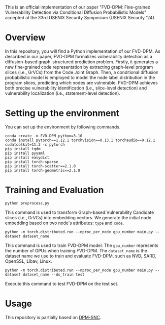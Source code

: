 This is an official implementation of our paper "FVD-DPM: Fine-grained Vulnerability Detection via Conditional Diffusion Probabilistic Models" accepted at the 33rd USENIX Security Symposium (USENIX Security '24).
# Overview 
In this repository, you will find a Python implementation of our FVD-DPM. As described in our paper, FVD-DPM formalizes vulnerability detection as a diffusion-based graph-structured prediction problem. Firstly, it generates a new fine-grained code representation by extracting graph-level program slices (i.e., GrVCs) from the Code Joint Graph. Then, a conditional diffusion probabilistic model is employed to model the node label distribution in the program slices, predicting which nodes are vulnerable. FVD-DPM achieves both precise vulnerability identification (i.e., slice-level detection) and vulnerability localization (i.e., statement-level detection). 
# Setting up the environment
You can set up the environment by following commands.
```
conda create -n FVD-DPM python=3.10
conda install pytorch==1.12.1 torchvision==0.13.1 torchaudio==0.12.1 cudatoolkit=11.3 -c pytorch
pip install tqdm
pip install pyyaml
pip install easydict
pip install torch-sparse
pip install torch-scatter==2.1.0
pip install torch-geometric==2.1.0 
```
# Training and Evaluation
```
python preprocess.py
```
This command is used to transform Graph-based Vulnerability Candidate slices (i.e., GrVCs) into embedding vectors. We generate the initial node embedding based on two node's attributes: `type` and `code`. 
```
python -m torch.distributed.run --nproc_per_node gpu_number main.py --dataset dataset_name
```
This command is used to train FVD-DPM model. The `gpu_number` represents the number of GPUs when training FVD-DPM. The `dataset_name` is the dataset name we use to train and evaluate FVD-DPM, such as NVD, SARD, OpenSSL, Libav, Linux. 
```
python -m torch.distributed.run --nproc_per_node gpu_number main.py --dataset dataset_name --do_train test
```
Execute this command to test FVD-DPM on the test set.
# Usage 
This repository is partially based on [DPM-SNC](https://github.com/hsjang0/DPM-SNC).
